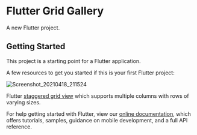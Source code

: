 # Flutter Grid Gallery

A new Flutter project.

## Getting Started

This project is a starting point for a Flutter application.

A few resources to get you started if this is your first Flutter project:

![Screenshot_20210418_211524](https://user-images.githubusercontent.com/69593495/115149161-020a6280-a08d-11eb-8453-f889bf8f2dde.jpg)




Flutter [staggered grid view](https://pub.dev/packages/flutter_staggered_grid_view) which supports multiple columns with rows of varying sizes.


For help getting started with Flutter, view our
[online documentation](https://flutter.dev/docs), which offers tutorials,
samples, guidance on mobile development, and a full API reference.
